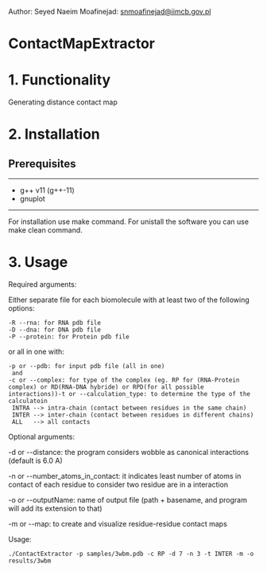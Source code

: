 Author:	
		Seyed Naeim Moafinejad: snmoafinejad@iimcb.gov.pl
# ContactMapExtractor
# 1. Functionality
Generating distance contact map

# 2. Installation
## Prerequisites
---
- g++ v11 (g++-11)
- gnuplot
---

For installation use make command.
For unistall the software you can use make clean command. 

# 3. Usage

Required arguments:

Either separate file for each biomolecule with at least two of the following options:

	-R --rna: for RNA pdb file
	-D --dna: for DNA pdb file
	-P --protein: for Protein pdb file

or all in one with:

	-p or --pdb: for input pdb file (all in one)
	 and
	-c or --complex: for type of the complex (eg. RP for (RNA-Protein complex) or RD(RNA-DNA hybride) or RPD(for all possible interactions))-t or --calculation_type: to determine the type of the calculatoin
	 INTRA --> intra-chain (contact between residues in the same chain)
	 INTER --> inter-chain (contact between residues in different chains)
	 ALL   --> all contacts

Optional arguments:

-d or --distance: the program considers wobble as canonical interactions (default is 6.0 A)

-n or --number_atoms_in_contact: it indicates least number of atoms in contact of each residue to consider two residue are in a interaction

-o or --outputName: name of output file (path + basename, and program will add its extension to that)

-m or --map: to create and visualize residue-residue contact maps

Usage:
	
	./ContactExtractor -p samples/3wbm.pdb -c RP -d 7 -n 3 -t INTER -m -o results/3wbm

